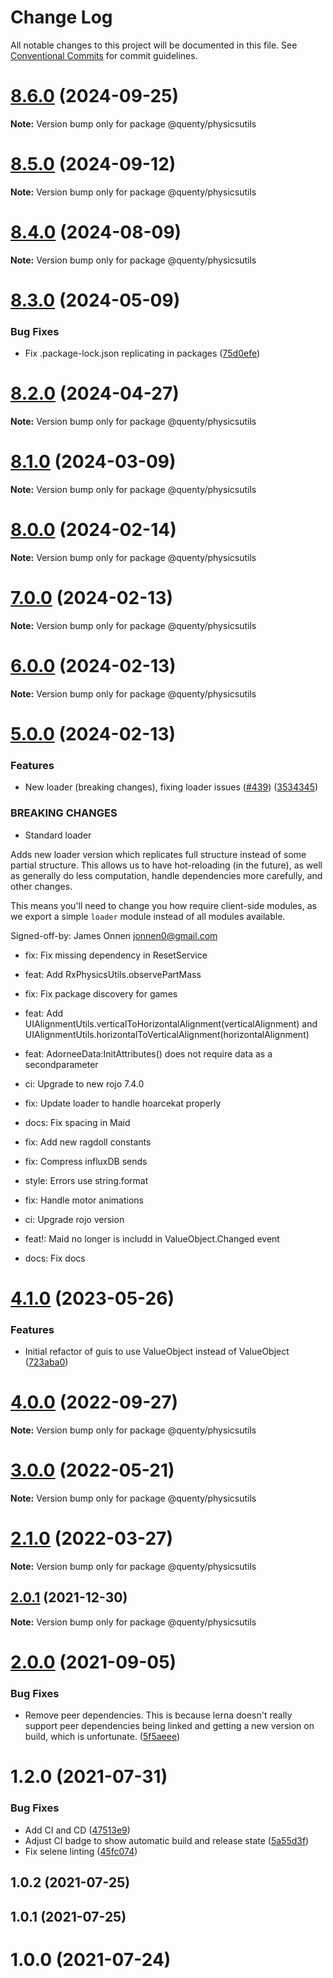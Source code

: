 # Change Log

All notable changes to this project will be documented in this file.
See [Conventional Commits](https://conventionalcommits.org) for commit guidelines.

# [8.6.0](https://github.com/Quenty/NevermoreEngine/compare/@quenty/physicsutils@8.5.0...@quenty/physicsutils@8.6.0) (2024-09-25)

**Note:** Version bump only for package @quenty/physicsutils





# [8.5.0](https://github.com/Quenty/NevermoreEngine/compare/@quenty/physicsutils@8.4.0...@quenty/physicsutils@8.5.0) (2024-09-12)

**Note:** Version bump only for package @quenty/physicsutils





# [8.4.0](https://github.com/Quenty/NevermoreEngine/compare/@quenty/physicsutils@8.3.0...@quenty/physicsutils@8.4.0) (2024-08-09)

**Note:** Version bump only for package @quenty/physicsutils





# [8.3.0](https://github.com/Quenty/NevermoreEngine/compare/@quenty/physicsutils@8.2.0...@quenty/physicsutils@8.3.0) (2024-05-09)


### Bug Fixes

* Fix .package-lock.json replicating in packages ([75d0efe](https://github.com/Quenty/NevermoreEngine/commit/75d0efeef239f221d93352af71a5b3e930ec23c5))





# [8.2.0](https://github.com/Quenty/NevermoreEngine/compare/@quenty/physicsutils@8.1.0...@quenty/physicsutils@8.2.0) (2024-04-27)

**Note:** Version bump only for package @quenty/physicsutils





# [8.1.0](https://github.com/Quenty/NevermoreEngine/compare/@quenty/physicsutils@8.0.0...@quenty/physicsutils@8.1.0) (2024-03-09)

**Note:** Version bump only for package @quenty/physicsutils





# [8.0.0](https://github.com/Quenty/NevermoreEngine/compare/@quenty/physicsutils@7.0.0...@quenty/physicsutils@8.0.0) (2024-02-14)

**Note:** Version bump only for package @quenty/physicsutils





# [7.0.0](https://github.com/Quenty/NevermoreEngine/compare/@quenty/physicsutils@6.0.0...@quenty/physicsutils@7.0.0) (2024-02-13)

**Note:** Version bump only for package @quenty/physicsutils





# [6.0.0](https://github.com/Quenty/NevermoreEngine/compare/@quenty/physicsutils@5.0.0...@quenty/physicsutils@6.0.0) (2024-02-13)

**Note:** Version bump only for package @quenty/physicsutils





# [5.0.0](https://github.com/Quenty/NevermoreEngine/compare/@quenty/physicsutils@4.1.0...@quenty/physicsutils@5.0.0) (2024-02-13)


### Features

* New loader (breaking changes), fixing loader issues  ([#439](https://github.com/Quenty/NevermoreEngine/issues/439)) ([3534345](https://github.com/Quenty/NevermoreEngine/commit/353434522918812953bd9f13fece73e27a4d034d))


### BREAKING CHANGES

* Standard loader

Adds new loader version which replicates full structure instead of some partial structure. This allows us to have hot-reloading (in the future), as well as generally do less computation, handle dependencies more carefully, and other changes.

This means you'll need to change you how require client-side modules, as we export a simple `loader` module instead of all modules available.

Signed-off-by: James Onnen <jonnen0@gmail.com>

* fix: Fix missing dependency in ResetService

* feat: Add RxPhysicsUtils.observePartMass

* fix: Fix package discovery for games

* feat: Add UIAlignmentUtils.verticalToHorizontalAlignment(verticalAlignment) and UIAlignmentUtils.horizontalToVerticalAlignment(horizontalAlignment)

* feat: AdorneeData:InitAttributes() does not require data as a  secondparameter

* ci: Upgrade to new rojo 7.4.0

* fix: Update loader to handle hoarcekat properly

* docs: Fix spacing in Maid

* fix: Add new ragdoll constants

* fix: Compress influxDB sends

* style: Errors use string.format

* fix: Handle motor animations

* ci: Upgrade rojo version

* feat!: Maid no longer is includd in ValueObject.Changed event

* docs: Fix docs





# [4.1.0](https://github.com/Quenty/NevermoreEngine/compare/@quenty/physicsutils@4.0.0...@quenty/physicsutils@4.1.0) (2023-05-26)


### Features

* Initial refactor of guis to use ValueObject instead of ValueObject ([723aba0](https://github.com/Quenty/NevermoreEngine/commit/723aba0208cae7e06c9d8bf2d8f0092d042d70ea))





# [4.0.0](https://github.com/Quenty/NevermoreEngine/compare/@quenty/physicsutils@3.0.0...@quenty/physicsutils@4.0.0) (2022-09-27)

**Note:** Version bump only for package @quenty/physicsutils





# [3.0.0](https://github.com/Quenty/NevermoreEngine/compare/@quenty/physicsutils@2.1.0...@quenty/physicsutils@3.0.0) (2022-05-21)

**Note:** Version bump only for package @quenty/physicsutils





# [2.1.0](https://github.com/Quenty/NevermoreEngine/compare/@quenty/physicsutils@2.0.1...@quenty/physicsutils@2.1.0) (2022-03-27)

**Note:** Version bump only for package @quenty/physicsutils





## [2.0.1](https://github.com/Quenty/NevermoreEngine/compare/@quenty/physicsutils@2.0.0...@quenty/physicsutils@2.0.1) (2021-12-30)

**Note:** Version bump only for package @quenty/physicsutils





# [2.0.0](https://github.com/Quenty/NevermoreEngine/compare/@quenty/physicsutils@1.2.0...@quenty/physicsutils@2.0.0) (2021-09-05)


### Bug Fixes

* Remove peer dependencies. This is because lerna doesn't really support peer dependencies being linked and getting a new version on build, which is unfortunate. ([5f5aeee](https://github.com/Quenty/NevermoreEngine/commit/5f5aeeea8de9975435309e53679f0ef7064f9dd0))





# 1.2.0 (2021-07-31)


### Bug Fixes

* Add CI and CD ([47513e9](https://github.com/Quenty/NevermoreEngine/commit/47513e9b568162707534af132396dd8756947dd3))
* Adjust CI badge to show automatic build and release state ([5a55d3f](https://github.com/Quenty/NevermoreEngine/commit/5a55d3f19bf8d66a760d67da9b56ed47fab74656))
* Fix selene linting ([45fc074](https://github.com/Quenty/NevermoreEngine/commit/45fc07489ee59127ac6582689f19a0e87c1e5b5a))



## 1.0.2 (2021-07-25)



## 1.0.1 (2021-07-25)



# 1.0.0 (2021-07-24)
